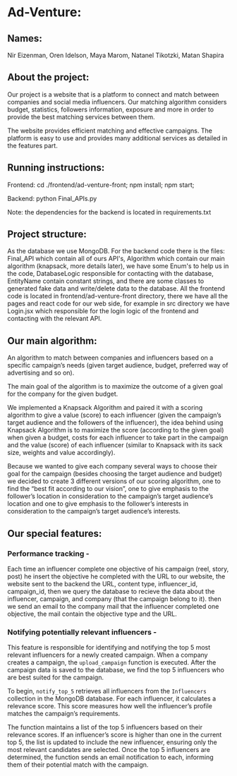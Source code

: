 # Ad-Venture:

## Names:
Nir Eizenman, Oren Idelson, Maya Marom, Natanel Tikotzki, Matan Shapira


## About the project: 
Our project is a website that is a platform to connect and match between companies and social media influencers. Our matching algorithm considers budget, statistics, followers information, exposure and more in order to provide the best matching services between them.

The website provides efficient matching and effective campaigns. The platform is easy to use and provides many additional services as detailed in the features part.


## Running instructions:
Frontend: cd ./frontend/ad-venture-front; npm install; npm start;

Backend: python Final_APIs.py

Note: the dependencies for the backend is located in requirements.txt


## Project structure:
As the database we use MongoDB.
For the backend code there is the files: Final_API which contain all of ours API's, Algorithm which contain our main algorithm (knapsack, more details later), we have some Enum's to help us in the code, DatabaseLogic responsible for contacting with the database, EntityName contain constant strings, and there are some classes to generated fake data and write/delete data to the database.
All the frontend code is located in frontend/ad-venture-front directory, there we have all the pages and react code for our web side, for example in src directory we have Login.jsx which responsible for the login logic of the frontend and contacting with the relevant API.


## Our main algorithm:

An algorithm to match between companies and influencers based on a specific campaign’s needs (given target audience, budget, preferred way of advertising and so on).

The main goal of the algorithm is to maximize the outcome of a given goal for the company for the given budget.

We implemented a Knapsack Algorithm and paired it with a scoring algorithm to give a value (score) to each influencer (given the campaign’s target audience and the followers of the influencer), the idea behind using Knapsack Algorithm is to maximize the score (according to the given goal) when given a budget, costs for each influencer to take part in the campaign and the value (score) of each influencer (similar to Knapsack with its sack size, weights and value accordingly).

Because we wanted to give each company several ways to choose their goal for the campaign (besides choosing the target audience and budget) we decided to create 3 different versions of our scoring algorithm, one to find the “best fit according to our vision”, one to give emphasis to the follower’s location in consideration to the campaign’s target audience’s location and one to give emphasis to the follower’s interests in consideration to the campaign’s target audience’s interests.


## Our special features:

### Performance tracking -
Each time an influencer complete one objective of his campaign (reel, story, post) he insert the objective he completed with the URL to our website, the website sent to the backend the URL, content type, influencer_id, campaign_id, then we query the database to recieve the data about the influencer, campaign, and company (that the campaign belong to it). then we send an email to the company mail that the influencer completed one objective, the mail contain the objective type and the URL.

### Notifying potentially relevant influencers -
This feature is responsible for identifying and notifying the top 5 most relevant influencers for a newly created campaign. When a company creates a campaign, the `upload_campaign` function is executed. After the campaign data is saved to the database, we find the top 5 influencers who are best suited for the campaign.

To begin, `notify_top_5` retrieves all influencers from the `Influencers` collection in the MongoDB database. For each influencer, it calculates a relevance score. This score measures how well the influencer’s profile matches the campaign’s requirements.

The function maintains a list of the top 5 influencers based on their relevance scores. If an influencer’s score is higher than one in the current top 5, the list is updated to include the new influencer, ensuring only the most relevant candidates are selected. Once the top 5 influencers are determined, the function sends an email notification to each, informing them of their potential match with the campaign.

